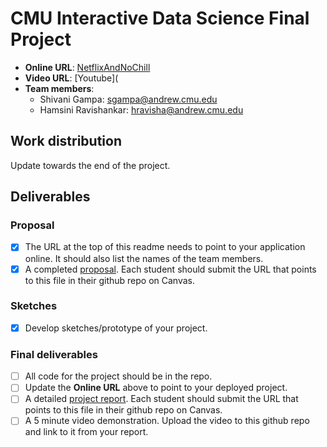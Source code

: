 # CMU Interactive Data Science Final Project

* **Online URL**: [NetflixAndNoChill](https://share.streamlit.io/cmu-ids-2022/final-project-netflixandnochill/main/finalProject.py)
* **Video URL**: [Youtube](
* **Team members**:
  * Shivani Gampa: sgampa@andrew.cmu.edu
  * Hamsini Ravishankar: hravisha@andrew.cmu.edu
  

## Work distribution

Update towards the end of the project.

## Deliverables

### Proposal

- [x] The URL at the top of this readme needs to point to your application online. It should also list the names of the team members.
- [X] A completed [proposal](Proposal.md). Each student should submit the URL that points to this file in their github repo on Canvas.

### Sketches

- [X] Develop sketches/prototype of your project.

### Final deliverables

- [ ] All code for the project should be in the repo.
- [ ] Update the **Online URL** above to point to your deployed project.
- [ ] A detailed [project report](Report.md).  Each student should submit the URL that points to this file in their github repo on Canvas.
- [ ] A 5 minute video demonstration.  Upload the video to this github repo and link to it from your report.
